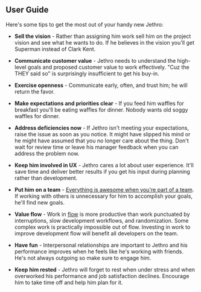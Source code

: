 User Guide
------------

Here's some tips to get the most out of your handy new Jethro:

* __Sell the vision__ - Rather than assigning him work sell him on the project vision and see what he wants to do. If he believes in the vision you'll get Superman instead of Clark Kent.

* __Communicate customer value__ - Jethro needs to understand the high-level goals and proposed customer value to work effectively. "Cuz the THEY said so" is surprisingly insufficient to get his buy-in. 

* __Exercise openness__ - Communicate early, often, and trust him; he will return the favor.

* __Make expectations and priorities clear__ - If you feed him waffles for breakfast you'll be eating waffles for dinner. Nobody wants old soggy waffles for dinner.

* __Address deficiencies now__ - If Jethro isn't meeting your expectations, raise the issue as soon as you notice. It might have slipped his mind or he might have assumed that you no longer care about the thing. Don't wait for review time or leave his manager feedback when you can address the problem now.

* __Keep him involved in UX__ - Jethro cares a lot about user experience. It'll save time and deliver better results if you get his input during planning rather than development.

* __Put him on a team__ - [Everything is awesome when you're part of a team](https://www.youtube.com/watch?v=StTqXEQ2l-Y). If working with others is unnecessary for him to accomplish your goals, he'll find new goals. 

* __Value flow__ - Work in [flow](http://en.wikipedia.org/wiki/Flow_%28psychology%29) is more productive than work punctuated by interruptions, slow development workflows, and randomization. Some complex work is practically impossible out of flow. Investing in work to improve development flow will benefit all developers on the team.

* __Have fun__ - Interpersonal relationships are important to Jethro and his performance improves when he feels like he's working with friends. He's not always outgoing so make sure to engage him.

* __Keep him rested__ - Jethro will forget to rest when under stress and when overworked his performance and job satisfaction declines. Encourage him to take time off and help him plan for it.
